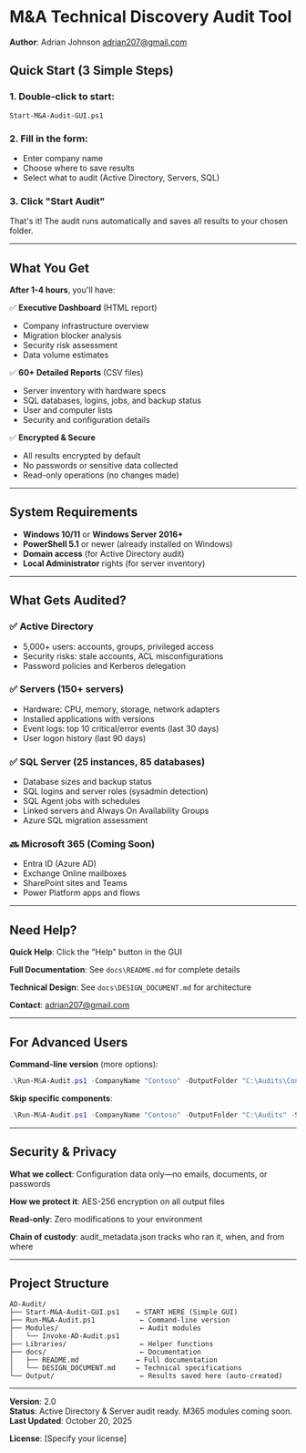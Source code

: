 # M&A Technical Discovery Audit Tool

**Author**: Adrian Johnson <adrian207@gmail.com>

## Quick Start (3 Simple Steps)

### 1. Double-click to start:
```
Start-M&A-Audit-GUI.ps1
```

### 2. Fill in the form:
- Enter company name
- Choose where to save results
- Select what to audit (Active Directory, Servers, SQL)

### 3. Click "Start Audit"

That's it! The audit runs automatically and saves all results to your chosen folder.

---

## What You Get

**After 1-4 hours**, you'll have:

✅ **Executive Dashboard** (HTML report)
- Company infrastructure overview
- Migration blocker analysis  
- Security risk assessment
- Data volume estimates

✅ **60+ Detailed Reports** (CSV files)
- Server inventory with hardware specs
- SQL databases, logins, jobs, and backup status
- User and computer lists
- Security and configuration details

✅ **Encrypted & Secure**
- All results encrypted by default
- No passwords or sensitive data collected
- Read-only operations (no changes made)

---

## System Requirements

- **Windows 10/11** or **Windows Server 2016+**
- **PowerShell 5.1** or newer (already installed on Windows)
- **Domain access** (for Active Directory audit)
- **Local Administrator** rights (for server inventory)

---

## What Gets Audited?

### ✅ Active Directory
- 5,000+ users: accounts, groups, privileged access
- Security risks: stale accounts, ACL misconfigurations
- Password policies and Kerberos delegation

### ✅ Servers (150+ servers)
- Hardware: CPU, memory, storage, network adapters
- Installed applications with versions
- Event logs: top 10 critical/error events (last 30 days)
- User logon history (last 90 days)

### ✅ SQL Server (25 instances, 85 databases)
- Database sizes and backup status
- SQL logins and server roles (sysadmin detection)
- SQL Agent jobs with schedules
- Linked servers and Always On Availability Groups
- Azure SQL migration assessment

### 🔜 Microsoft 365 (Coming Soon)
- Entra ID (Azure AD)
- Exchange Online mailboxes
- SharePoint sites and Teams
- Power Platform apps and flows

---

## Need Help?

**Quick Help**: Click the "Help" button in the GUI

**Full Documentation**: See `docs\README.md` for complete details

**Technical Design**: See `docs\DESIGN_DOCUMENT.md` for architecture

**Contact**: adrian207@gmail.com

---

## For Advanced Users

**Command-line version** (more options):
```powershell
.\Run-M&A-Audit.ps1 -CompanyName "Contoso" -OutputFolder "C:\Audits\Contoso" -Verbose
```

**Skip specific components**:
```powershell
.\Run-M&A-Audit.ps1 -CompanyName "Contoso" -OutputFolder "C:\Audits" -SkipSQL -SkipEventLogs
```

---

## Security & Privacy

**What we collect**: Configuration data only—no emails, documents, or passwords

**How we protect it**: AES-256 encryption on all output files

**Read-only**: Zero modifications to your environment

**Chain of custody**: audit_metadata.json tracks who ran it, when, and from where

---

## Project Structure

```
AD-Audit/
├── Start-M&A-Audit-GUI.ps1    ← START HERE (Simple GUI)
├── Run-M&A-Audit.ps1           ← Command-line version
├── Modules/                    ← Audit modules
│   └── Invoke-AD-Audit.ps1
├── Libraries/                  ← Helper functions
├── docs/                       ← Documentation
│   ├── README.md              ← Full documentation
│   └── DESIGN_DOCUMENT.md     ← Technical specifications
└── Output/                     ← Results saved here (auto-created)
```

---

**Version**: 2.0  
**Status**: Active Directory & Server audit ready. M365 modules coming soon.  
**Last Updated**: October 20, 2025

**License**: [Specify your license]
